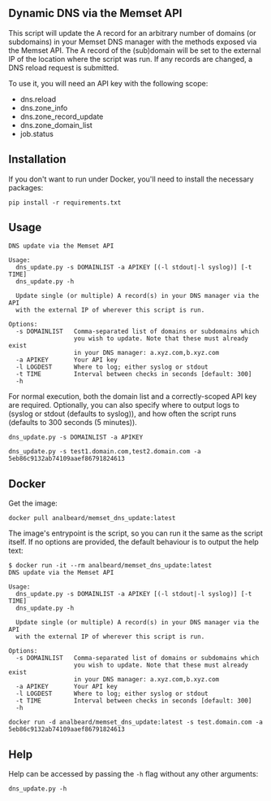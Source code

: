 ## Dynamic DNS via the Memset API

This script will update the A record for an arbitrary number of domains (or subdomains) 
in your Memset DNS manager with the methods exposed via the Memset API. The A record of 
the (sub)domain will be set to the external IP of the location where the script was run. 
If any records are changed, a DNS reload request is submitted.

To use it, you will need an API key with the following scope:

* dns.reload
* dns.zone_info
* dns.zone_record_update
* dns.zone_domain_list
* job.status

## Installation

If you don't want to run under Docker, you'll need to install the necessary packages:

```
pip install -r requirements.txt
```

## Usage

```
DNS update via the Memset API

Usage:
  dns_update.py -s DOMAINLIST -a APIKEY [(-l stdout|-l syslog)] [-t TIME]
  dns_update.py -h

  Update single (or multiple) A record(s) in your DNS manager via the API
  with the external IP of wherever this script is run.

Options:
  -s DOMAINLIST   Comma-separated list of domains or subdomains which
                  you wish to update. Note that these must already exist
                  in your DNS manager: a.xyz.com,b.xyz.com
  -a APIKEY       Your API key
  -l LOGDEST      Where to log; either syslog or stdout 
  -t TIME         Interval between checks in seconds [default: 300]
  -h
 ```

For normal execution, both the domain list and a correctly-scoped API key are required. 
Optionally, you can also specify where to output logs to (syslog or stdout (defaults to 
syslog)), and how often the script runs (defaults to 300 seconds (5 minutes)).

```
dns_update.py -s DOMAINLIST -a APIKEY

dns_update.py -s test1.domain.com,test2.domain.com -a 5eb86c9132ab74109aaef86791824613
```

## Docker

Get the image:

```
docker pull analbeard/memset_dns_update:latest
```

The image's entrypoint is the script, so you can run it the same as the script itself.
If no options are provided, the default behaviour is to output the help text:

```
$ docker run -it --rm analbeard/memset_dns_update:latest
DNS update via the Memset API

Usage:
  dns_update.py -s DOMAINLIST -a APIKEY [(-l stdout|-l syslog)] [-t TIME]
  dns_update.py -h

  Update single (or multiple) A record(s) in your DNS manager via the API
  with the external IP of wherever this script is run.

Options:
  -s DOMAINLIST   Comma-separated list of domains or subdomains which
                  you wish to update. Note that these must already exist
                  in your DNS manager: a.xyz.com,b.xyz.com
  -a APIKEY       Your API key
  -l LOGDEST      Where to log; either syslog or stdout
  -t TIME         Interval between checks in seconds [default: 300]
  -h
```

```
docker run -d analbeard/memset_dns_update:latest -s test.domain.com -a 5eb86c9132ab74109aaef86791824613
```

## Help

Help can be accessed by passing the `-h` flag without any other arguments:

```
dns_update.py -h
```
